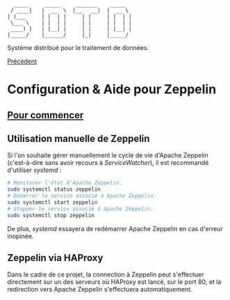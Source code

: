       _____     _____     _______    _____  
     / ____|   |  __  \  |__   __|  |  __ \ 
    | (___     | |  | |     | |     | |  | |
     \___ \    | |  | |     | |     | |  | |
     ____) |   | |__| |     | |     | |__| |
    |_____/    |______/     |_|     |_____/ 

Système distribué pour le traitement de données.

[Précédent](../README.md)

# Configuration & Aide pour Zeppelin

## [Pour commencer](Help/ZEPPELIN.md)

## Utilisation manuelle de Zeppelin
Si l'on souhaite gérer manuellement le cycle de vie d'Apache Zeppelin 
(c'est-à-dire sans avoir recours à *ServiceWatcher*), il est 
recommandé d'utiliser *systemd* :
``` bash
# Monitorer l'état d'Apache Zeppelin.
sudo systemctl status zeppelin
# Démarrer le service associé à Apache Zeppelin.
sudo systemctl start zeppelin
# Stopper le service associé à Apache Zeppelin.
sudo systemctl stop zeppelin
```

De plus, *systemd* essayera de redémarrer Apache Zeppelin en cas d'erreur
inopinée.

## Zeppelin via HAProxy
Dans le cadre de ce projet, la connection à Zeppelin peut s'effectuer directement
sur un des serveurs où HAProxy est lancé, sur le port 80, et la redirection vers
Apache Zeppelin s'effectuera automatiquement.